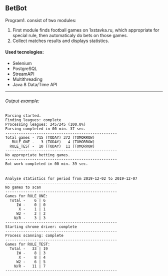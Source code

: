 ## **BetBot**
Program1.  consist of two modules: 
1. First module finds football games on 1xstavka.ru, which appropriate for special rule, then automaticaly do bets on those games.
1. Collect matches results and displays statistics. 

#### **Used tecnologies:**
- Selenium
- PostgreSQL
- StreamAPI
- Multithreading
- Java 8 Data/Time API

------------

###### Output example:
    Parsing started.
    Finding leagues: complete
    Processing leagues: 245/245 (100.0%)
    Parsing completed in 00 min. 37 sec.
    --------------------------------------------------
    Total games - 715 (TODAY) 372 (TOMORROW) 
       RULE_ONE -   3 (TODAY)   4 (TOMORROW) 
      RULE_TEST -  10 (TODAY)  11 (TOMORROW) 
    --------------------------------------------------
    No appropriate betting games.
    --------------------------------------------------
    Bot work completed in 00 min. 39 sec.
###### 
	Analyse statistics for period from 2019-12-02 to 2019-12-07
    --------------------------------------------------
    No games to scan
    --------------------------------------------------
    Games for RULE_ONE:
      Total -    6 | 6   
         1W -    0 | 0   
          X -    1 | 1   
         W2 -    2 | 2   
        N/R -    3 | 3   
    --------------------------------------------------
    Starting chrome driver: complete
    --------------------------------------------------
    Process scanning: complete
    --------------------------------------------------
    Games for RULE_TEST:
      Total -   33 | 19  
         1W -    8 | 3   
          X -    8 | 4   
         W2 -    6 | 5   
        N/R -   11 | 7   
    --------------------------------------------------
